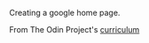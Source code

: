 Creating a google home page.

From The Odin Project's [curriculum](http://www.theodinproject.com/courses/web-development-101/lessons/html-css)
